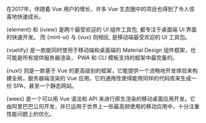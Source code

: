 在2017年，伴随着 Vue 用户的增长，许多 Vue 生态圈中的项目也得到了令人惊喜地快速成长。

{element} 和 {iview} 是两个最受欢迎的 UI 组件工具包, 都专注于桌面端 UI 界面的快速开发。 而 {mint-ui} 与 {vux} 则相反, 是移动端最受欢迎的 UI 工具包。

{vuetify} 是一款能同时使用于移动端和桌面端的 Material Design 组件框架，也可能是所有提供服务器渲染， PWA 和 CLI 模板支持的框架中最完备的。

{nuxt} 则是一款基于 Vue 的更高级别的框架，它能提供一个流畅地开发体验来构建全局，服务器端渲染的 Vue 应用。它的通用性使得能用同样的代码库来生成一份 SPA，甚至一个静态网站。

{weex} 是一个可以用 Vue 语法和 API 来进行原生渲染的移动桌面应用开发。它由阿里巴巴公司开发，并已运用于世界上一些最高频使用的移动应用中，十分注重性能问题上的优化。
